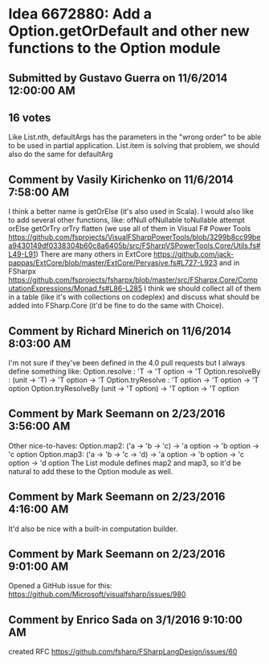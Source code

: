 # Idea 6672880: Add a Option.getOrDefault and other new functions to the Option module

## Submitted by Gustavo Guerra on 11/6/2014 12:00:00 AM

## 16 votes

Like List.nth, defaultArgs has the parameters in the "wrong order" to be able to be used in partial application. List.item is solving that problem, we should also do the same for defaultArg


## Comment by Vasily Kirichenko on 11/6/2014 7:58:00 AM

I think a better name is getOrElse (it's also used in Scala). I would also like to add several other functions, like:
ofNull
ofNullable
toNullable
attempt
orElse
getOrTry
orTry
flatten
(we use all of them in Visual F# Power Tools https://github.com/fsprojects/VisualFSharpPowerTools/blob/3299b8cc99bea9430149df0338304b60c8a6405b/src/FSharpVSPowerTools.Core/Utils.fs#L49-L91)
There are many others in ExtCore https://github.com/jack-pappas/ExtCore/blob/master/ExtCore/Pervasive.fs#L727-L923 and in FSharpx https://github.com/fsprojects/fsharpx/blob/master/src/FSharpx.Core/ComputationExpressions/Monad.fs#L86-L285
I think we should collect all of them in a table (like it's with collections on codeplex) and discuss what should be added into FSharp.Core (it'd be fine to do the same with Choice).

## Comment by Richard Minerich on 11/6/2014 8:03:00 AM

I'm not sure if they've been defined in the 4.0 pull requests but I always define something like:
Option.resolve : 'T -> 'T option -> 'T
Option.resolveBy : (unit -> 'T) -> 'T option -> 'T
Option.tryResolve : 'T option -> 'T option -> 'T option
Option.tryResolveBy (unit -> 'T option) -> 'T option -> 'T option

## Comment by Mark Seemann on 2/23/2016 3:56:00 AM

Other nice-to-haves:
Option.map2: ('a -> 'b -> 'c) -> 'a option -> 'b option -> 'c option
Option.map3: ('a -> 'b -> 'c -> 'd) -> 'a option -> 'b option -> 'c option -> 'd option
The List module defines map2 and map3, so it'd be natural to add these to the Option module as well.

## Comment by Mark Seemann on 2/23/2016 4:16:00 AM

It'd also be nice with a built-in computation builder.

## Comment by Mark Seemann on 2/23/2016 9:01:00 AM

Opened a GitHub issue for this: https://github.com/Microsoft/visualfsharp/issues/980

## Comment by Enrico Sada on 3/1/2016 9:10:00 AM

created RFC https://github.com/fsharp/FSharpLangDesign/issues/60
